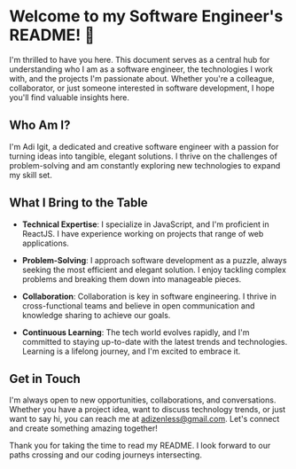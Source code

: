 # Welcome to my Software Engineer's README! 👋

I'm thrilled to have you here. This document serves as a central hub for understanding who I am as a software engineer, the technologies I work with, and the projects I'm passionate about. Whether you're a colleague, collaborator, or just someone interested in software development, I hope you'll find valuable insights here.

## Who Am I? <br />
I'm Adi Igit, a dedicated and creative software engineer with a passion for turning ideas into tangible, elegant solutions. I thrive on the challenges of problem-solving and am constantly exploring new technologies to expand my skill set.

## What I Bring to the Table

* **Technical Expertise**: I specialize in JavaScript, and I'm proficient in ReactJS. I have experience working on projects that range of web applications.

* **Problem-Solving**: I approach software development as a puzzle, always seeking the most efficient and elegant solution. I enjoy tackling complex problems and breaking them down into manageable pieces.

* **Collaboration**: Collaboration is key in software engineering. I thrive in cross-functional teams and believe in open communication and knowledge sharing to achieve our goals.

* **Continuous Learning**: The tech world evolves rapidly, and I'm committed to staying up-to-date with the latest trends and technologies. Learning is a lifelong journey, and I'm excited to embrace it.

## Get in Touch

I'm always open to new opportunities, collaborations, and conversations. Whether you have a project idea, want to discuss technology trends, or just want to say hi, you can reach me at adizenless@gmail.com. Let's connect and create something amazing together!

Thank you for taking the time to read my README. I look forward to our paths crossing and our coding journeys intersecting. 
